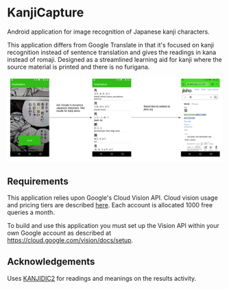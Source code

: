 # KanjiCapture

Android application for image recognition of Japanese kanji characters.  

This application differs from Google Translate in that it's focused on kanji recognition instead of sentence translation and gives the readings in kana instead of romaji.  Designed as a streamlined learning aid for kanji where the source material is printed and there is no furigana.

![diagram](https://raw.githubusercontent.com/cmacfarl/KanjiCapture/images/images/readme-diagram.png)

## Requirements

This application relies upon Google's Cloud Vision API.  Cloud vision usage and pricing tiers are described [here](https://cloud.google.com/vision/pricing).  Each account is allocated 1000 free queries a month. 

To build and use this application you must set up the Vision API within your own Google account as described at https://cloud.google.com/vision/docs/setup.  

## Acknowledgements

Uses [KANJIDIC2](http://www.edrdg.org/wiki/index.php/KANJIDIC_Project) for readings and meanings on the results activity.
